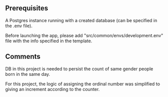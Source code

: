 ## Prerequisites
A Postgres instance running with a created database (can be specified in the .env file).

Before launching the app, please add "src/common/envs/development.env" file
with the info specified in the template. 

## Comments

DB in this project is needed to persist the count of same gender people born in the same day.

For this project, the logic of assigning the ordinal number was simplified to giving an increment according to the counter.

